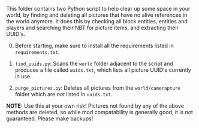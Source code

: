 This folder contains two Python script to help clear up some space in your world, by finding and deleting all pictures that have no alive references in the world anymore. It does this by checking all block entities, entities and players and searching their NBT for picture items, and extracting their UUID's.

0. Before starting, make sure to install all the requirements listed in `requirements.txt`.

1. `find_uuids.py`: Scans the `world` folder adjacent to the script and produces a file called `uuids.txt`, which lists all picture UUID's currently in use.
2. `purge_pictures.py`: Deletes all pictures from the `world/camerapture` folder which are *not* listed in `uuids.txt`.

**NOTE:** Use this at your own risk! Pictures not found by any of the above methods are deleted, so while mod compatability is generally good, it is not guaranteed. Please make backups!